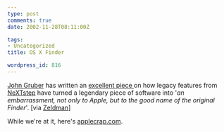 ```yaml
---
type: post
comments: true
date: 2002-11-28T08:11:00Z

tags:
- Uncategorized
title: OS X Finder

wordpress_id: 816
---
```


[John Gruber](http://www.daringfireball.net) has written an [excellent piece ](http://daringfireball.net/2002/11/that_finder_thing.html) on how legacy features from [NeXTstep](http://www120.pair.com/mccarthy/nextstep/intro.htmld/) have turned a legendary piece of software into '_an embarrassment, not only to Apple, but to the good name of the original Finder_'. [via [Zeldman](http://www.zeldman.com)]  

While we're at it, here's [applecrap.com](http://www.applecrap.com).
